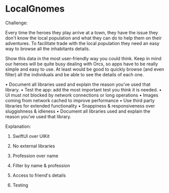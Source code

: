 # LocalGnomes

Challenge:

Every time the heroes they play arrive at a town, they have the issue they don't know the local population and what they can do to help them on their adventures. To facilitate trade with the local population they need an easy way to browse all the inhabitants details.

Show this data in the most user-friendly way you could think. Keep in mind our heroes will be quite busy dealing with Orcs, so apps have to be really simple and easy to use. At least would be good to quickly browse (and even filter) all the individuals and be able to see the details of each one.

•    Document all libraries used and explain the reason you’ve used that library.
•    Test the app: add the most important test you think it is needed.
•    UI must not blocked by network connections or long operations
•    Images coming from network cached to improve performance
•    Use third party libraries for extended functionality
•    Snappiness & responsiveness over sluggishness & idleness
•    Document all libraries used and explain the reason you’ve used that library.

Explanation:

1. SwiftUI over UIKit

2. No external libraries

3. Profession over name

4. Filter by name & profession

5. Access to friend's details

6. Testing
